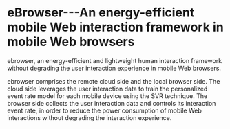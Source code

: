 # eBrowser---An energy-efficient mobile Web interaction framework in mobile Web browsers

ebrowser, an energy-efficient and lightweight human interaction framework without degrading the user interaction experience in mobile Web browsers.

ebrowser comprises the remote cloud side and the local browser side. The cloud side leverages the user interaction data to train the personalized event rate model for each mobile device using the SVR technique. The browser side collects the user interaction data and controls its interaction event rate, in order to reduce the power consumption of mobile Web interactions without degrading the interaction experience.
